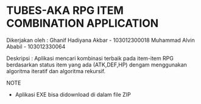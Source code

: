 # TUBES-AKA RPG ITEM COMBINATION APPLICATION

Dikerjakan oleh :
Ghanif Hadiyana Akbar - 103012300018
Muhammad Alvin Ababil - 103012330064

Deskripsi :
Aplikasi mencari kombinasi terbaik pada item-item RPG berdasarkan status item yang ada (ATK,DEF,HP) dengam menggunakan algoritma iteratif dan algoritma rekursif.

NOTE
- Aplikasi EXE bisa didownload di dalam file ZIP

